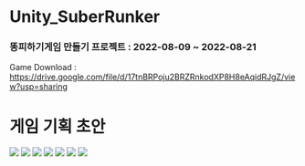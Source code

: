 # Unity_SuberRunker

### 똥피하기게임 만들기 프로젝트 : 2022-08-09 ~ 2022-08-21

Game Download : https://drive.google.com/file/d/17tnBRPoju2BRZRnkodXP8H8eAqidRJgZ/view?usp=sharing

# 게임 기획 초안

<img width="{100%}" src="https://user-images.githubusercontent.com/106148850/183771374-dc86123d-cb66-4d68-908d-1e2f6f9019f7.png"/>

<img width="{100%}" src="https://user-images.githubusercontent.com/106148850/183771386-a8c06575-96c8-47d3-86e0-100ac0463cf3.png"/>

<img width="{100%}" src="https://user-images.githubusercontent.com/106148850/183771388-78b04a8e-1513-42cc-ad20-ad531190370a.png"/>

<img width="{100%}" src="https://user-images.githubusercontent.com/106148850/183771391-690b1158-5cf1-456f-8f63-59d4beb10ceb.png"/>

<img width="{100%}" src="https://user-images.githubusercontent.com/106148850/183771397-2074f85a-f228-46c5-8e1e-4b3ca13fc31f.png"/>

<img width="{100%}" src="https://user-images.githubusercontent.com/106148850/183771401-483af601-8157-4e88-bdb3-831ff24341a8.png"/>

<img width="{100%}" src="https://user-images.githubusercontent.com/106148850/183771408-656bd73b-921d-4837-8f21-97fde8495676.png"/>


